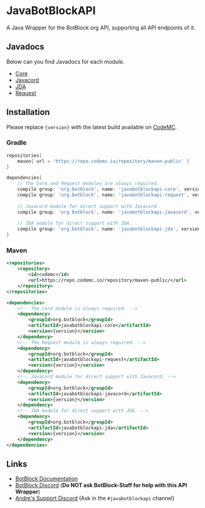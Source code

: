# JavaBotBlockAPI
A Java Wrapper for the BotBlock.org API, supporting all API endpoints of it.

## Javadocs
Below can you find Javadocs for each module.

- [Core](https://docs.botblock.org/JavaBotBlockAPI/core/)
- [Javacord](https://docs.botblock.org/JavaBotBlockAPI/javacord/org/botblock/javabotblockapi/javacord/package-summary.html)
- [JDA](https://docs.botblock.org/JavaBotBlockAPI/jda/org/botblock/javabotblockapi/jda/package-summary.html)
- [Request](https://docs.botblock.org/JavaBotBlockAPI/request/org/botblock/javabotblockapi/requests/package-summary.html)

## Installation
Please replace `{version}` with the latest build available on [CodeMC](https://ci.codemc.io/job/botblock/job/JavaBotBlockAPI/).

### Gradle
```groovy
repositories{
    maven{ url = 'https://repo.codemc.io/repository/maven-public' }
}

dependencies{
    // The Core and Request modules are always required.
    compile group: 'org.botblock', name: 'javabotblockapi-core', version: '{version}'
    compile group: 'org.botblock', name: 'javabotblockapi-request', version: '{version}'
    
    // Javacord module for direct support with Javacord.
    compile group: 'org.botblock', name: 'javabotblockapi-javacord', version: '{version}'
    
    // JDA module for direct support with JDA.
    compile group: 'org.botblock', name: 'javabotblockapi-jda', version: '{version}'
}
```

### Maven
```xml
<repositories>
    <repository>
        <id>codemc</id>
        <url>https://repo.codemc.io/repository/maven-public/</url>
    </repository>
</repositories>

<dependencies>
    <!-- The Core module is always required. -->
    <dependency>
        <groupId>org.botblock</groupId>
        <artifactId>javabotblockapi-core</artifactId>
        <version>{version}</version>
    </dependency>
    <!-- The Request module is always required. -->
    <dependency>
        <groupId>org.botblock</groupId>
        <artifactId>javabotblockapi-request</artifactId>
        <version>{version}</version>
    </dependency>
    <!-- Javacord module for direct support with Javacord. -->
    <dependency>
        <groupId>org.botblock</groupId>
        <artifactId>javabotblockapi-javacord</artifactId>
        <version>{version}</version>
    </dependency>
    <!-- JDA module for direct support with JDA. -->
    <dependency>
        <groupId>org.botblock</groupId>
        <artifactId>javabotblockapi-jda</artifactId>
        <version>{version}</version>
    </dependency>
</dependencies>
```

## Links

- [BotBlock Documentation](https://botblock.org/docs)
- [BotBlock Discord](https://botblock.org/discord) (**Do NOT ask BotBlock-Staff for help with this API Wrapper**)
- [Andre's Support Discord](https://discord.gg/6dazXp6) (Ask in the `#javabotblockapi` channel)
